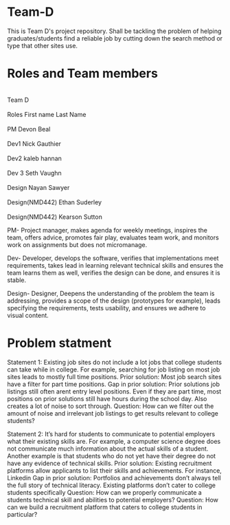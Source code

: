 # Team-D
This is Team D's project repository. Shall be tackling the problem of helping graduates/students find a reliable job by cutting down the search method or type that other sites use.

# Roles and Team members
<br> Team D </br> 
 <br>   Roles     First name     Last Name </br>
 <br>   PM            Devon        Beal    </br> 
 <br>   Dev1          Nick    Gauthier    </br> 
  <br>  Dev2          kaleb        hannan    </br> 
  <br>  Dev 3         Seth         Vaughn    </br> 
  <br>  Design        Nayan        Sawyer    </br> 
 <br>   Design(NMD442) Ethan        Suderley    </br> 
  <br>  Design(NMD442) Kearson      Sutton    </br> 

   PM- Project manager, makes agenda for weekly meetings,  inspires the team, offers advice, promotes fair play, evaluates team work, and monitors work on assignments but does not micromanage.
   
  Dev- Developer, develops the software, verifies that implementations  meet requirements, takes lead in learning relevant technical skills and ensures the team learns them as well, verifies the design can be done, and ensures it is stable.
  
  Design- Designer, Deepens the understanding of the problem the team is addressing, provides a scope of the design (prototypes for example), leads specifying the requirements, tests usability, and ensures we adhere to visual content. 


# Problem statment

Statement 1: Existing job sites do not include a lot jobs that college students can take while in college.
For example, searching for job listing on most job sites leads to mostly full time positions.
Prior solution: Most job search sites have a filter for part time positions.
Gap in prior solution: 
Prior solutions job listings still often arent entry level positions. 
Even if they are part time, most positions on prior solutions still have hours during the school day. 
Also creates a lot of noise to sort through.
Question: How can we filter out the amount of noise and irrelevant job listings to get results relevant to college students?


Statement 2: It’s hard for students to communicate to potential employers what their existing skills are.
For example, a computer science degree does not communicate much information about the actual skills of a student.
Another example is that students who do not yet have their degree do not have any evidence of technical skills.
Prior solution: Existing recruitment platforms allow applicants to list their skills and achievements. For instance, Linkedin
Gap in prior solution:
Portfolios and achievements don’t always tell the full story of technical literacy.
Existing platforms don’t cater to college students specifically
Question: How can we properly communicate a students technical skill and abilities to potential employers?
Question: How can we build a recruitment platform that caters to college students in particular?
